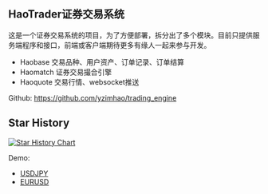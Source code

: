 ## HaoTrader证券交易系统
这是一个证券交易系统的项目，为了方便部署，拆分出了多个模块。目前只提供服务端程序和接口，前端或客户端期待更多有缘人一起来参与开发。

  - Haobase   交易品种、用户资产、订单记录、订单结算
  - Haomatch  证券交易撮合引擎
  - Haoquote  交易行情、websocket推送
  
Github: https://github.com/yzimhao/trading_engine


  ## Star History

[![Star History Chart](https://api.star-history.com/svg?repos=yzimhao/trading_engine&type=Date)](https://star-history.com/#yzimhao/trading_engine&Date)


Demo: 
  - [USDJPY](http://144.91.108.90:20001/usdjpy) 
  - [EURUSD](http://144.91.108.90:20001/eurusd)